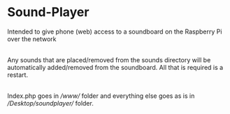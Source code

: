 # Sound-Player
Intended to give phone (web) access to a soundboard on the Raspberry Pi over the network

<br>
Any sounds that are placed/removed from the sounds directory will be automatically added/removed from the soundboard. All that is required is a restart.<br><br>

Index.php goes in <i>/www/</i> folder and everything else goes as is in <i>/Desktop/soundplayer/</i> folder.
